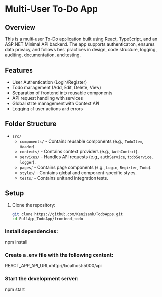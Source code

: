 # Multi-User To-Do App

## Overview
This is a multi-user To-Do application built using React, TypeScript, and an ASP.NET Minimal API backend. The app supports authentication, ensures data privacy, and follows best practices in design, code structure, logging, auditing, documentation, and testing.

## Features
- User Authentication (Login/Register)
- Todo management (Add, Edit, Delete, View)
- Separation of frontend into reusable components
- API request handling with services
- Global state management with Context API
- Logging of user actions and errors

## Folder Structure
- `src/`
  - `components/` - Contains reusable components (e.g., `TodoItem`, `Header`).
  - `contexts/` - Contains context providers (e.g., `AuthContext`).
  - `services/` - Handles API requests (e.g., `authService`, `todoService`, `logger`).
  - `pages/` - Contains page components (e.g., `Login`, `Register`, `Todo`).
  - `styles/` - Contains global and component-specific styles.
  - `tests/` - Contains unit and integration tests.

## Setup
1. Clone the repository:
   ```bash
   git clone https://github.com/Kenisank/TodoApps.git
   cd FullApp_TodoApp/frontend_todo


### Install dependencies:
npm install

### Create a .env file with the following content:
REACT_APP_API_URL=http://localhost:5000/api

### Start the development server:
npm start